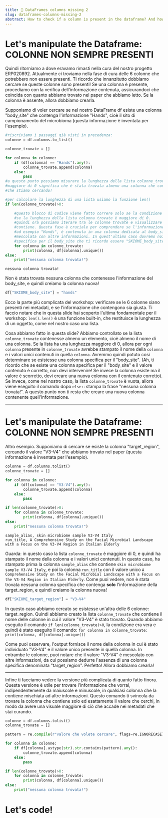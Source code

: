 ```yaml
---
title: 📖 DataFrames columns missing 2
slug: dataframes-columns-missing-2
abstract: How to check if a column is present in the dataframe? And how do we check if the dataframe value matches the one in the paper?
---
```


# Let's manipulate the Dataframe: COLONNE NON SEMPRE PRESENTI

Quindi ritorniamo a dove eravamo rimasti nella cura del nostro progetto ERP020892.
Attualmente ci troviamo nella fase di cura delle 6 colonne che potrebbero non essere presenti. Ti ricordo che innanzitutto dobbiamo cercare se queste colonne sono presenti! Se una colonna è presente, procediamo con la verifica dell'informazione contenuta, assicurandoci che coincida con quanto abbiamo trovato nel paper che abbiamo letto. Se la colonna è assente, allora dobbiamo crearla.

Supponiamo di voler cercare se nel nostro DataFrame df esiste una colonna "body_site" che contenga l'informazione "Hands", cioè il sito di campionamento del microbioma (questa informazione è inventata per l'esempio).

```python
#riscriviamo i passaggi già visti in precedenza:
colonne = df.columns.to_list()

colonne_trovate = []

for colonna in colonne:
    if (df[colonna] == "Hands").any():
        colonne_trovate.append(colonna)
    else:
        pass
#a questo punto possiamo misurare la lunghezza della lista colonne_trovate: se la lunghezza è 
#maggiore di 0 significa che è stata trovata almeno una colonna che contiene l'informazione 
#che stiamo cercando!

#per calcolare la lunghezza di una lista usiamo la funzione len()
if len(colonne_trovate)>0:

    #questo blocco di codice viene fatto correre solo se la condizione dell'if è vera, cioè
    #se la lunghezza della lista colonna trovate è maggiore di 0.
    #quindi ora possiamo iterare tra le colonne trovate e visualizzare quali valori unici 
    #contiene. Questa fase è cruciale per comprendere se l'informazione ricercata, come 
    #ad esempio "Hands", è contenuta in una colonna dedicata al body_site oppure se è 
    #mescolata con altre informazioni. In quest'ultimo caso dovremo noi creare la colonna 
    #specifica per il body_site che ti ricordo essere "SKIOME_body_site"
    for colonna in colonne_trovate:
        print(colonna, df[colonna].unique())
else:
    print("nessuna colonna trovata!")

```

```out
nessuna colonna trovata!
```

Non è stata trovata nessuna colonna che contenesse l'informazione del body_site, e quindi creiamo la colonna nuova!

```python
df["SKIOME_body_site"] = "hands"
```

Ecco la parte più complicata del workshop: verificare se le 6 colonne siano presenti nei metadati, e se l'informazione che contengono sia giusta. Ti faccio notare che in questa slide hai scoperto l'ultima fondamentale per il workshop: `len()`. `len()` è una funzione built-in, che restituisce la lunghezza di un oggetto, come nel nostro caso una lista. 

Cosa abbiamo fatto in questa slide? Abbiamo controllato se la lista `colonne_trovate` contenesse almeno un elemento, cioè almeno il nome di una colonna. Se la lista ha una lunghezza maggiore di 0, allora per ogni `colonna` presente in `colonne_trovate` avrebbe stampato il nome della `colonna` e i valori unici contenuti in quella `colonna`. Avremmo quindi potuto così determinare se esistesse una colonna specifica per il "body_site". (Ah, ti ricordo che se esiste una colonna specifica per il "body_site" e il valore contenuto è corretto, non devi intervenire! Se invece la colonna esiste ma il valore è scorretto, devi creare una nuova colonna con il contenuto corretto). Se invece, come nel nostro caso, la lista `colonne_trovate` è vuota, allora viene eseguito il comando dopo `else:`: stampa la frase "nessuna colonna trovata!". A questo punto non ti resta che creare una nuova colonna contenente quell'informazione.

---

# Let's manipulate the Dataframe: COLONNE NON SEMPRE PRESENTI

Altro esempio. Supponiamo di cercare se esiste la colonna "target_region", cercando il valore "V3-V4" che abbiamo trovato nel paper (questa informazione è inventata per l'esempio).

```python
colonne = df.columns.tolist()
colonne_trovate = []

for colonna in colonne:
    if (df[colonna] == "V3-V4").any():
        colonne_trovate.append(colonna)
    else:
        pass

if len(colonne_trovate)>0:
    for colonna in colonne_trovate:
        print(colonna, df[colonna].unique())
else:
    print("nessuna colonna trovata!")

```

```out
sample_alias, skin microbiome sample V3-V4 Italy
run_title, A Comprehensive Study on the Facial Microbial Landscape with a Focus on the V3-V4 Region in Italian Elderly
```

Guarda: in questo caso la lista `colonne_trovate` è maggiore di 0, e quindi ha stampato il nome della colonna e i valori unici contenuti. In questo caso, ha stampato prima la colonna `sample_alias` che contiene `skin microbiome sample V3-V4 Italy`, e poi la colonna `run_title` con il valore unico `A Comprehensive Study on the Facial Microbial Landscape with a Focus on the V3-V4 Region in Italian Elderly`. Come puoi vedere, non è stata trovata nessuna colonna specifica che contenga **solo** l'informazione della target_region, e quindi creiamo la colonna nuova!

```python
df["SKIOME_target_region"] = "V3-V4"
```

In questo caso abbiamo cercato se esistesse un'altra delle 6 colonne: target_region. Quindi abbiamo creato la lista `colonne_trovate` che contiene il nome delle colonne in cui il valore "V3-V4" è stato trovato. Quando abbiamo eseguito il comando `if len(colonne_trovate)>0`, la condizione era vera e quindi è stato eseguito il comando:
`for colonna in colonne_trovate:
    print(colonna, df[colonna].unique())`

Come puoi osservare, l'output fornisce il nome della colonna in cui è stato individuato "V3-V4" e il valore unico presente in quella colonna. In entrambe le colonne, puoi notare che il valore "V3-V4" è mescolato con altre informazioni, da cui possiamo dedurre l'assenza di una colonna specifica denominata "target_region". Perfetto! Allora dobbiamo crearla!

---

Infine ti facciamo vedere la versione più complicata di quanto fatto finora. Questa versione è utile per trovare l'informazione che vorrai, indipendentemente da maiuscole e minuscole, in qualsiasi colonna che la contiene mischiata ad altre informazioni. Questo comando ti svincola da trovare la colonna che contiene solo ed esattamente il valore che cerchi, in modo da avere una visuale maggiore di ciò che accade nei metadati che stai curando.

```python
colonne = df.columns.tolist()
colonne_trovate = []

pattern = re.compile(r"valore che volete cercare", flags=re.IGNORECASE)

for colonna in colonne:
    if df[colonna].astype(str).str.contains(pattern).any():
        colonne_trovate.append(colonna)
    else:
        pass

if len(colonne_trovate)>0:
    for colonna in colonne_trovate:
        print(colonna, df[colonna].unique())
else:
    print("nessuna colonna trovata!")
```


# Let's code!